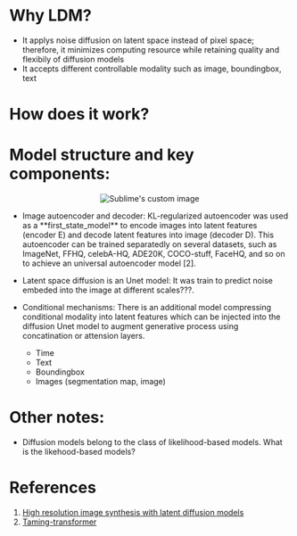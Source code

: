 # Why LDM?
-  It applys noise diffusion on latent space instead of pixel space; therefore, it minimizes computing resource while retaining quality and flexibily of diffusion models
-  It accepts different controllable modality such as image, boundingbox, text
# How does it work?
# Model structure and key components:
<div align="center">
  <img src="https://github.com/CompVis/latent-diffusion/raw/main/assets/modelfigure.png" alt="Sublime's custom image"/>
</div>

- <div align="left"> Image autoencoder and decoder: KL-regularized autoencoder was used as a **first_state_model** to encode images into latent features (encoder E) and decode latent features into image (decoder D). This autoencoder can be trained separatedly on several datasets, such as ImageNet, FFHQ, celebA-HQ, ADE20K, COCO-stuff, FaceHQ, and so on to achieve an universal autoencoder model [2].</div>

- Latent space diffusion is an Unet model: It was train to predict noise embeded into the image at different scales???.

- Conditional mechanisms: There is an additional model compressing conditional modality into latent features which can be injected into the diffusion Unet model to augment generative process using concatination or attension layers. 
  - Time
  - Text
  - Boundingbox
  - Images (segmentation map, image)

# Other notes:
- Diffusion models belong to the class of likelihood-based models. What is the likehood-based models?

# References
1. [High resolution image synthesis with latent diffusion models](https://arxiv.org/pdf/2112.10752.pdf)
2. [Taming-transformer](https://github.com/CompVis/taming-transformers)
